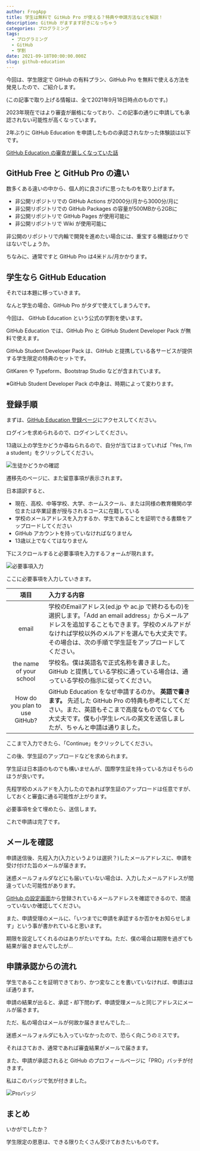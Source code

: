 ```yaml
---
author: FrogApp
title: 学生は無料で GitHub Pro が使える？特典や申請方法などを解説！
description: GitHub がますます好きになっちゃう
categories: プログラミング
tags:
  - プログラミング
  - GitHub
  - 学割
date: 2021-09-18T00:00:00.000Z
slug: github-education
---
```


今回は、学生限定で GitHub の有料プラン、GitHub Pro を無料で使える方法を発見したので、ご紹介します。

(この記事で取り上げる情報は、全て2021年9月18日時点のものです。)

<div class="info-card">
<p>2023年現在ではより審査が厳格になっており、この記事の通りに申請しても承認されない可能性が高くなっています。</p>
<p>2年ぶりに GitHub Education を申請したものの承認されなかった体験談は以下です。</p>
<p><a href="https://frogapp.net/blog/2023-04/github-education/">GitHub Education の審査が厳しくなっていた話</a></p>
</div>

## GitHub Free と GitHub Pro の違い

数多くある違いの中から、個人的に良さげに思ったものを取り上げます。

* 非公開リポジトリでの GitHub Actions が2000分/月から3000分/月に
* 非公開リポジトリでの GitHub Packages の容量が500MBから2GBに
* 非公開リポジトリで GitHub Pages が使用可能に
* 非公開リポジトリで Wiki が使用可能に

非公開のリポジトリで内輪で開発を進めたい場合には、重宝する機能ばかりではないでしょうか。

ちなみに、通常ですと GitHub Pro は4米ドル/月かかります。

## 学生なら GitHub Education

それでは本題に移っていきます。

なんと学生の場合、GitHub Pro がタダで使えてしまうんです。

今回は、 GitHub Education という公式の学割を使います。

GitHub Education では、GitHub Pro と GitHub Student Developer Pack が無料で使えます。

GitHub Student Developer Pack は、GitHub と提携している各サービスが提供する学生限定の特典のセットです。

GitKaren や Typeform、Bootstrap Studio などが含まれています。

※GitHub Student Developer Pack の中身は、時期によって変わります。

## 登録手順

まずは、<a href="https://education.github.com/pack/offers" target="_blank" rel="noopener noreferrer">GitHub Education 登録ページ</a>にアクセスしてください。

ログインを求められるので、ログインしてください。

13歳以上の学生かどうか尋ねられるので、自分が当てはまっていれば「Yes, I'm a student」をクリックしてください。

![生徒かどうかの確認](/imghttps://user-images.githubusercontent.com/75155258/133803169-32f022b7-58df-4774-9b69-b96c1083b4e6.png)

遷移先のページに、また留意事項が表示されます。

日本語訳すると、

* 現在、高校、中等学校、大学、ホームスクール、または同様の教育機関の学位または卒業証書が授与されるコースに在籍している
* 学校のメールアドレスを入力するか、学生であることを証明できる書類をアップロードしてください
* GitHub アカウントを持っていなければなりません
* 13歳以上でなくてはなりません

下にスクロールすると必要事項を入力するフォームが現れます。

![必要事項入力](/imghttps://user-images.githubusercontent.com/75155258/133804548-6015d9e0-593f-4e4c-a166-91e6976741ac.png)

ここに必要事項を入力していきます。

| 項目 | 入力する内容 |
| :---: | :-------- |
| email | 学校のEmailアドレス(ed.jp や ac.jp で終わるもの)を選択します。「Add an email address」からメールアドレスを追加することもできます。学校のメルアドがなければ学校以外のメルアドを選んでも大丈夫です。その場合は、次の手順で学生証をアップロードしてください。 |
| the name of your school | 学校名。僕は英語名で正式名称を書きました。GitHub と提携している学校に通っている場合は、通っている学校の指示に従ってください。 |
| How do you plan to use GitHub? | GitHub Education をなぜ申請するのか。 **英語で書きます。** 先述した GitHub Pro の特典も参考にしてください。また、英語もそこまで高度なものでなくても大丈夫です。僕も小学生レベルの英文を送信しましたが、ちゃんと申請は通りました。 |

ここまで入力できたら、「Continue」をクリックしてください。

この後、学生証のアップロードなどを求められます。

学生証は日本語のものでも構いませんが、国際学生証を持っている方はそちらのほうが良いです。

先程学校のメルアドを入力したのであれば学生証のアップロードは任意ですが、しておくと審査に通る可能性が上がります。

必要事項を全て埋めたら、送信します。

これで申請は完了です。

## メールを確認

申請送信後、先程入力(入力というよりは選択？)したメールアドレスに、申請を受け付けた旨のメールが届きます。

迷惑メールフォルダなどにも届いていない場合は、入力したメールアドレスが間違っていた可能性があります。

<a href="https://github.com/settings/emails" target="_blank" rel="noopener noreferrer">GitHub の設定画面</a>から登録されているメールアドレスを確認できるので、間違っていないか確認してください。

また、申請受理のメールに、「いつまでに申請を承認するか否かをお知らせします」という事が書かれていると思います。

期限を設定してくれるのはありがたいですね。ただ、僕の場合は期限を過ぎても結果が届きませんでしたが...

## 申請承認からの流れ

学生であることを証明できており、かつ変なことを書いていなければ、申請はほぼ通ります。

申請の結果が出ると、承認・却下問わず、申請受理メールと同じアドレスにメールが届きます。

ただ、私の場合はメールが何故か届きませんでした...

迷惑メールフォルダにも入っていなかったので、恐らく向こうのミスです。

それはさておき、通常であれば審査結果がメールで届きます。

また、申請が承認されると GitHub のプロフィールページに「PRO」バッチが付きます。

私はこのバッジで気が付きました。

![Proバッジ](/imghttps://user-images.githubusercontent.com/75155258/133808230-e29b1328-5794-43ab-b4dd-f89e8e67d117.png)

## まとめ

いかがでしたか？

学生限定の恩恵は、できる限りたくさん受けておきたいものです。
